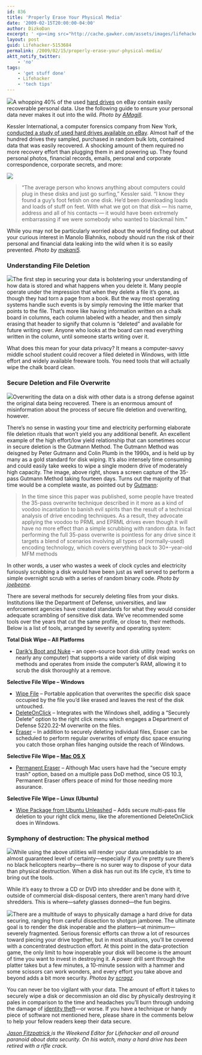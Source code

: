 ```yaml
---
id: 836
title: 'Properly Erase Your Physical Media'
date: '2009-02-15T20:00:00-04:00'
author: DizkoDan
excerpt: ' <p><img src="http://cache.gawker.com/assets/images/lifehacker/2009/02/2009-02-14_121324.png" height="300" width="300" />A whopping 40% of the used <a class="autolink" title="Click here to read more posts tagged HARD DRIVES" href="http://lifehacker.com/tag/hard-drives/">hard drives</a> on eBay contain easily recoverable personal data. Use the following guide to ensure your personal data never makes it out into the wild. <em>Photo by <a href="http://www.flickr.com/photos/amagill/89623319/">AMagill</a>.</em></p> <p>Kessler International, a computer forensics company from New York, <a href="http://www.computerworld.com/action/article.do?command=viewArticleBasic&amp;taxonomyName=Storage&amp;articleId=9127717&amp;taxonomyId=19&amp;pageNumber=1">conducted a study of used hard drives available on eBay</a>. Almost half of the hundred drives they sampled, purchased in random bulk lots, contained data that was easily recovered. A shocking amount of them required no more recovery effort than plugging them in and powering up. They found personal photos, financial records, emails, personal and corporate correspondence, corporate secrets, and more:</p> <p><img src="http://cache.gawker.com/assets/images/lifehacker/2009/02/2009-02-14_123046.png" height="201" width="200" align="right" hspace="4"/><br /> <blockquote>"The average person who knows anything about computers could plug in these disks and just go surfing," Kessler said. "I know they found a guy''s foot fetish on one disk. He''d been downloading loads and loads of stuff on feet. With what we got on that disk &mdash; his name, address and all of his contacts &mdash; it would have been extremely embarrassing if we were somebody who wanted to blackmail him."</blockquote></p> <p>While you may not be particularly worried about the world finding out about your curious interest in Manolo Blahniks, nobody should run the risk of their personal and financial data leaking into the wild when it is so easily prevented. <em>Photo by <a href="http://www.flickr.com/photos/makani5/3109382719/">makani5</a>.</em></p> <h3>Understanding File Deletion</h3> <p><img src="http://cache.gawker.com/assets/images/lifehacker/2009/02/2009-02-14_130657.png" height="276"/>The first step in securing your data is bolstering your understanding of how data is stored and what happens when you delete it. Many people operate under the impression that when they delete a file it''s gone, as though they had torn a page from a book. But the way most operating systems handle such events is by simply removing the little marker that points to the file. That''s more like having information written on a chalk board in columns, each column labeled with a header, and then simply erasing that header to signify that column is "deleted" and available for future writing over. Anyone who looks at the board can read everything written in the column, until someone starts writing over it.</p> <p>What does this mean for your data privacy? It means a computer-savvy middle school student could recover a filed deleted in Windows, with little effort and widely available freeware tools. You need tools that will actually wipe the chalk board clean.</p> <h3>Secure Deletion and File Overwrite</h3> <p><img src="http://cache.gawker.com/assets/images/lifehacker/2009/02/2009-02-14_140553.png" height="111" width="211"/>Overwriting the data on a disk with other data is a strong defense against the original data being recovered. There is an enormous amount of misinformation about the process of secure file deletion and overwriting, however.</p> <p>There''s no sense in wasting your time and electricity performing elaborate file deletion rituals that won''t yield you any additional benefit. An excellent example of the high effort/low yield relationship that can sometimes occur in secure deletion is the Gutmann Method. The Gutmann Method was deisgned by Peter Gutmann and Colin Plumb in the 1990s, and is held up by many as a gold standard for disk wiping. It''s also intensely time consuming and could easily take weeks to wipe a single modern drive of moderately high capacity. The image, above right, shows a screen capture of the 35-pass Gutmann Method taking fourteen days. Turns out the majority of that time would be a complete waste, as pointed out by <a href="http://en.wikipedia.org/wiki/Gutmann_method">Gutmann</a>:<br /> <blockquote>In the time since this paper was published, some people have treated the 35-pass overwrite technique described in it more as a kind of voodoo incantation to banish evil spirits than the result of a technical analysis of drive encoding techniques. As a result, they advocate applying the voodoo to PRML and EPRML drives even though it will have no more effect than a simple scrubbing with random data. In fact performing the full 35-pass overwrite is pointless for any drive since it targets a blend of scenarios involving all types of (normally-used) encoding technology, which covers everything back to 30+-year-old MFM methods</blockquote></p> <p>In other words, a user who wastes a week of clock cycles and electricity furiously scrubbing a disk would have been just as well served to perform a simple overnight scrub with a series of random binary code. <em>Photo by <a href="http://www.flickr.com/photos/joebeone/2240550570/">joebeone</a>.</em></p> <p>There are several methods for securely deleting files from your disks. Institutions like the Department of Defense, universities, and law enforcement agencies have created standards for what they would consider adequate scrambling of sensitive disk data. We''ve recommended some tools over the years that cut the same profile, or close to, their methods. Below is a list of tools, arranged by severity and operating system: </p> <p><strong>Total Disk Wipe - All Platforms</strong> <ul><li><a href="http://lifehacker.com/5090567/dariks-boot-and-nuke-is-the-nuclear-option-of-secure-data-shredding">Darik''s Boot and Nuke</a> - an open-source boot disk utility (read: works on nearly any computer) that supports a wide variety of disk wiping methods and operates from inside the computer''s RAM, allowing it to scrub the disk thoroughly at a remove. </li></ul></p> <p><strong>Selective File Wipe - Windows</strong> <ul><li><a href="http://lifehacker.com/395469/wipe-file-offers-custom-levels-of-deletion-paranoia">Wipe File</a> - Portable application that overwrites the specific disk space occupied by the file you''d like erased and leaves the rest of the disk untouched.</li> <li><a href="http://lifehacker.com/307178/securely-delete-files-with-deleteonclick">DeleteOnClick</a> - Integrates with the Windows shell, adding a "Securely Delete" option to the right click menu which engages a Department of Defense 5220.22-M overwrite on the files.</li> <li><a href="http://lifehacker.com/software/downloads/download-of-the-day-eraser-125289.php">Eraser</a> - In addition to securely deleting individual files, Eraser can be scheduled to perform regular overwrites of empty disc space ensuring you catch those orphan files hanging outside the reach of Windows.</li></ul></p> <p><strong>Selective File Wipe - <a class="autolink" title="Click here to read more posts tagged MAC OS X" href="http://lifehacker.com/tag/mac-os-x/">Mac OS X</a></strong> <ul><li><a href="http://lifehacker.com/software/featured-mac-download/securely-delete-files-with-permanent-eraser-265730.php">Permanent Eraser</a> - Although Mac users have had the "secure empty trash" option, based on a multiple pass DoD method, since OS 10.3, Permanent Eraser offers peace of mind for those needing more assurance.</li></ul></p> <p><strong>Selective File Wipe - Linux (Ubuntu)</strong> <ul><li><a href="http://lifehacker.com/346445/securely-wipe-files-with-a-right+click-in-ubuntu">Wipe Package from Ubuntu Unleashed</a> - Adds secure multi-pass file deletion to your right click menu, like the aforementioned DeleteOnClick does in Windows.</li></ul></p> <h3>Symphony of destruction: The physical method</h3> <p><img src="http://cache.gawker.com/assets/images/lifehacker/2009/02/2009-02-14_171419.png" height="236" width="300" />While using the above utilities will render your data unreadable to an almost guaranteed level of certainty&mdash;especially if you''re pretty sure there''s no black helicopters nearby&mdash;there is no surer way to dispose of your data than physical destruction. When a disk has run out its life cycle, it''s time to bring out the tools.</p> <p>While it''s easy to throw a CD or DVD into shredder and be done with it, outside of commercial disk-disposal centers, there aren''t many hard drive shredders. This is where&mdash;safety glasses donned&mdash;the fun begins.</p> <p><img src="http://cache.gawker.com/assets/images/lifehacker/2009/02/2009-02-14_171643.png" height="171" width="200" align="right" hspace="4"/>There are a multitude of ways to physically damage a hard drive for data securing, ranging from careful dissection to shotgun jamboree. The ultimate goal is to render the disk inoperable and the platters&mdash;at minimum&mdash;severely fragmented. Serious forensic efforts can throw a lot of resources toward piecing your drive together, but in most situations, you''ll be covered with a concentrated destruction effort. At this point in the data-protection game, the only limit to how inoperable your disk will become is the amount of time you want to invest in destroying it. A power drill sent through the platter takes but a few minutes, a 10-minute session with a hammer and some scissors can work wonders, and every effort you take above and beyond adds a bit more security. <em>Photos by <a href="http://www.flickr.com/photos/scragz/216520169/">scragz</a>.</em></p> <p>You can never be too vigilant with your data. The amount of effort it takes to securely wipe a disk or decommission an old disc by physically destroying it pales in comparison to the time and headaches you''ll burn through undoing the damage of <a class="autolink" title="Click here to read more posts tagged IDENTITY THEFT" href="http://lifehacker.com/tag/identity-theft/">identity theft</a>&mdash;or worse. If you have a technique or handy piece of software not mentioned here, please share in the comments below to help your fellow readers keep their data secure. </p> <p><em><a href="http://lifehacker.com/posts/jfitzpatrick">Jason Fitzpatrick </a>is the Weekend Editor for Lifehacker and all around paranoid about data security. On his watch, many a hard drive has been retired with a rifle crack.</em></p> '
layout: post
guid: Lifehacker-5153684
permalink: /2009/02/15/properly-erase-your-physical-media/
aktt_notify_twitter:
    - 'no'
tags:
    - 'get stuff done'
    - Lifehacker
    - 'tech tips'
---
```


![](http://cache.gawker.com/assets/images/lifehacker/2009/02/2009-02-14_121324.png)A whopping 40% of the used [hard drives](http://lifehacker.com/tag/hard-drives/ "Click here to read more posts tagged HARD DRIVES") on eBay contain easily recoverable personal data. Use the following guide to ensure your personal data never makes it out into the wild. *Photo by [AMagill](http://www.flickr.com/photos/amagill/89623319/).*

Kessler International, a computer forensics company from New York, [conducted a study of used hard drives available on eBay](http://www.computerworld.com/action/article.do?command=viewArticleBasic&taxonomyName=Storage&articleId=9127717&taxonomyId=19&pageNumber=1). Almost half of the hundred drives they sampled, purchased in random bulk lots, contained data that was easily recovered. A shocking amount of them required no more recovery effort than plugging them in and powering up. They found personal photos, financial records, emails, personal and corporate correspondence, corporate secrets, and more:

![](http://cache.gawker.com/assets/images/lifehacker/2009/02/2009-02-14_123046.png)

> “The average person who knows anything about computers could plug in these disks and just go surfing,” Kessler said. “I know they found a guy’s foot fetish on one disk. He’d been downloading loads and loads of stuff on feet. With what we got on that disk — his name, address and all of his contacts — it would have been extremely embarrassing if we were somebody who wanted to blackmail him.”

While you may not be particularly worried about the world finding out about your curious interest in Manolo Blahniks, nobody should run the risk of their personal and financial data leaking into the wild when it is so easily prevented. *Photo by [makani5](http://www.flickr.com/photos/makani5/3109382719/).*

### Understanding File Deletion

![](http://cache.gawker.com/assets/images/lifehacker/2009/02/2009-02-14_130657.png)The first step in securing your data is bolstering your understanding of how data is stored and what happens when you delete it. Many people operate under the impression that when they delete a file it’s gone, as though they had torn a page from a book. But the way most operating systems handle such events is by simply removing the little marker that points to the file. That’s more like having information written on a chalk board in columns, each column labeled with a header, and then simply erasing that header to signify that column is “deleted” and available for future writing over. Anyone who looks at the board can read everything written in the column, until someone starts writing over it.

What does this mean for your data privacy? It means a computer-savvy middle school student could recover a filed deleted in Windows, with little effort and widely available freeware tools. You need tools that will actually wipe the chalk board clean.

### Secure Deletion and File Overwrite

![](http://cache.gawker.com/assets/images/lifehacker/2009/02/2009-02-14_140553.png)Overwriting the data on a disk with other data is a strong defense against the original data being recovered. There is an enormous amount of misinformation about the process of secure file deletion and overwriting, however.

There’s no sense in wasting your time and electricity performing elaborate file deletion rituals that won’t yield you any additional benefit. An excellent example of the high effort/low yield relationship that can sometimes occur in secure deletion is the Gutmann Method. The Gutmann Method was deisgned by Peter Gutmann and Colin Plumb in the 1990s, and is held up by many as a gold standard for disk wiping. It’s also intensely time consuming and could easily take weeks to wipe a single modern drive of moderately high capacity. The image, above right, shows a screen capture of the 35-pass Gutmann Method taking fourteen days. Turns out the majority of that time would be a complete waste, as pointed out by [Gutmann](http://en.wikipedia.org/wiki/Gutmann_method):

> In the time since this paper was published, some people have treated the 35-pass overwrite technique described in it more as a kind of voodoo incantation to banish evil spirits than the result of a technical analysis of drive encoding techniques. As a result, they advocate applying the voodoo to PRML and EPRML drives even though it will have no more effect than a simple scrubbing with random data. In fact performing the full 35-pass overwrite is pointless for any drive since it targets a blend of scenarios involving all types of (normally-used) encoding technology, which covers everything back to 30+-year-old MFM methods

In other words, a user who wastes a week of clock cycles and electricity furiously scrubbing a disk would have been just as well served to perform a simple overnight scrub with a series of random binary code. *Photo by [joebeone](http://www.flickr.com/photos/joebeone/2240550570/).*

There are several methods for securely deleting files from your disks. Institutions like the Department of Defense, universities, and law enforcement agencies have created standards for what they would consider adequate scrambling of sensitive disk data. We’ve recommended some tools over the years that cut the same profile, or close to, their methods. Below is a list of tools, arranged by severity and operating system:

**Total Disk Wipe – All Platforms**

- [Darik’s Boot and Nuke](http://lifehacker.com/5090567/dariks-boot-and-nuke-is-the-nuclear-option-of-secure-data-shredding) – an open-source boot disk utility (read: works on nearly any computer) that supports a wide variety of disk wiping methods and operates from inside the computer’s RAM, allowing it to scrub the disk thoroughly at a remove.

**Selective File Wipe – Windows**

- [Wipe File](http://lifehacker.com/395469/wipe-file-offers-custom-levels-of-deletion-paranoia) – Portable application that overwrites the specific disk space occupied by the file you’d like erased and leaves the rest of the disk untouched.
- [DeleteOnClick](http://lifehacker.com/307178/securely-delete-files-with-deleteonclick) – Integrates with the Windows shell, adding a “Securely Delete” option to the right click menu which engages a Department of Defense 5220.22-M overwrite on the files.
- [Eraser](http://lifehacker.com/software/downloads/download-of-the-day-eraser-125289.php) – In addition to securely deleting individual files, Eraser can be scheduled to perform regular overwrites of empty disc space ensuring you catch those orphan files hanging outside the reach of Windows.

**Selective File Wipe – [Mac OS X](http://lifehacker.com/tag/mac-os-x/ "Click here to read more posts tagged MAC OS X")**

- [Permanent Eraser](http://lifehacker.com/software/featured-mac-download/securely-delete-files-with-permanent-eraser-265730.php) – Although Mac users have had the “secure empty trash” option, based on a multiple pass DoD method, since OS 10.3, Permanent Eraser offers peace of mind for those needing more assurance.

**Selective File Wipe – Linux (Ubuntu)**

- [Wipe Package from Ubuntu Unleashed](http://lifehacker.com/346445/securely-wipe-files-with-a-right+click-in-ubuntu) – Adds secure multi-pass file deletion to your right click menu, like the aforementioned DeleteOnClick does in Windows.

### Symphony of destruction: The physical method

![](http://cache.gawker.com/assets/images/lifehacker/2009/02/2009-02-14_171419.png)While using the above utilities will render your data unreadable to an almost guaranteed level of certainty—especially if you’re pretty sure there’s no black helicopters nearby—there is no surer way to dispose of your data than physical destruction. When a disk has run out its life cycle, it’s time to bring out the tools.

While it’s easy to throw a CD or DVD into shredder and be done with it, outside of commercial disk-disposal centers, there aren’t many hard drive shredders. This is where—safety glasses donned—the fun begins.

![](http://cache.gawker.com/assets/images/lifehacker/2009/02/2009-02-14_171643.png)There are a multitude of ways to physically damage a hard drive for data securing, ranging from careful dissection to shotgun jamboree. The ultimate goal is to render the disk inoperable and the platters—at minimum—severely fragmented. Serious forensic efforts can throw a lot of resources toward piecing your drive together, but in most situations, you’ll be covered with a concentrated destruction effort. At this point in the data-protection game, the only limit to how inoperable your disk will become is the amount of time you want to invest in destroying it. A power drill sent through the platter takes but a few minutes, a 10-minute session with a hammer and some scissors can work wonders, and every effort you take above and beyond adds a bit more security. *Photos by [scragz](http://www.flickr.com/photos/scragz/216520169/).*

You can never be too vigilant with your data. The amount of effort it takes to securely wipe a disk or decommission an old disc by physically destroying it pales in comparison to the time and headaches you’ll burn through undoing the damage of [identity theft](http://lifehacker.com/tag/identity-theft/ "Click here to read more posts tagged IDENTITY THEFT")—or worse. If you have a technique or handy piece of software not mentioned here, please share in the comments below to help your fellow readers keep their data secure.

*[Jason Fitzpatrick ](http://lifehacker.com/posts/jfitzpatrick)is the Weekend Editor for Lifehacker and all around paranoid about data security. On his watch, many a hard drive has been retired with a rifle crack.*